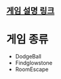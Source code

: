 ## [게임 설명 링크](https://github.com/MiniGameWorlds/Daniel-923/tree/main/GameExplanation)

# 게임 종류
- DodgeBall
- Findglowstone
- RoomEscape
